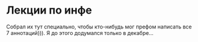 # Лекции по инфе

Собрал их тут специально, чтобы кто-нибудь мог префом написать все 7 аннотаций))). Я до этого додумался только в декабре...
